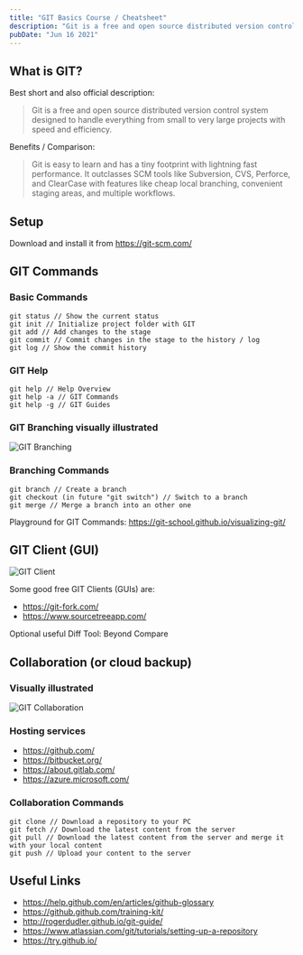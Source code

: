 ```yaml
---
title: "GIT Basics Course / Cheatsheet"
description: "Git is a free and open source distributed version control system designed to handle everything from small to very large projects with speed and efficiency."
pubDate: "Jun 16 2021"
---
```


## What is GIT?

Best short and also official description:

> Git is a free and open source distributed version control system designed to handle everything from small to very large projects with speed and efficiency.

Benefits / Comparison:

> Git is easy to learn and has a tiny footprint with lightning fast performance. It outclasses SCM tools like Subversion, CVS, Perforce, and ClearCase with features like cheap local branching, convenient staging areas, and multiple workflows.

## Setup

Download and install it from <https://git-scm.com/>

## GIT Commands

### Basic Commands

```
git status // Show the current status
git init // Initialize project folder with GIT
git add // Add changes to the stage
git commit // Commit changes in the stage to the history / log
git log // Show the commit history
```

### GIT Help

```
git help // Help Overview
git help -a // GIT Commands
git help -g // GIT Guides
```

### GIT Branching visually illustrated

![GIT Branching](/git-branching.png)

### Branching Commands

```
git branch // Create a branch
git checkout (in future "git switch") // Switch to a branch
git merge // Merge a branch into an other one
```

Playground for GIT Commands: <https://git-school.github.io/visualizing-git/>

## GIT Client (GUI)

![GIT Client](/git-client.jpg)

Some good free GIT Clients (GUIs) are:

- <https://git-fork.com/>
- <https://www.sourcetreeapp.com/>

Optional useful Diff Tool: Beyond Compare

## Collaboration (or cloud backup)

### Visually illustrated

![GIT Collaboration](/git-collaboration.png)

### Hosting services

- <https://github.com/>
- <https://bitbucket.org/>
- <https://about.gitlab.com/>
- <https://azure.microsoft.com/>

### Collaboration Commands

```
git clone // Download a repository to your PC
git fetch // Download the latest content from the server
git pull // Download the latest content from the server and merge it with your local content
git push // Upload your content to the server
```

## Useful Links

- <https://help.github.com/en/articles/github-glossary>
- <https://github.github.com/training-kit/>
- <http://rogerdudler.github.io/git-guide/>
- <https://www.atlassian.com/git/tutorials/setting-up-a-repository>
- <https://try.github.io/>
